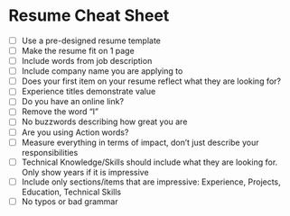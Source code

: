 # Resume Cheat Sheet

- [ ] Use a pre-designed resume template
- [ ] Make the resume fit on 1 page
- [ ] Include words from job description
- [ ] Include company name you are applying to
- [ ] Does your first item on your resume reflect what they are looking for?
- [ ] Experience titles demonstrate value
- [ ] Do you have an online link?
- [ ] Remove the word “I”
- [ ] No buzzwords describing how great you are
- [ ] Are you using Action words?
- [ ] Measure everything in terms of impact, don’t just describe your responsibilities
- [ ] Technical Knowledge/Skills should include what they are looking for. Only show years if it is impressive
- [ ] Include only sections/items that are impressive: Experience, Projects, Education, Technical Skills
- [ ] No typos or bad grammar
